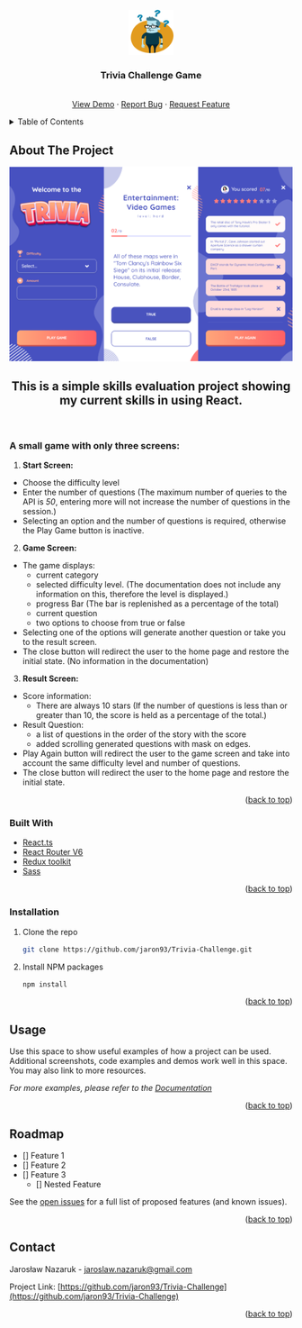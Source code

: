 <div id="top"></div>


<!-- PROJECT LOGO -->
<br />
<div align="center">
  <a href="https://github.com/jaron93/Trivia-Challenge">
    <img src="images/logo.png" alt="Logo" width="80" height="80">
  </a>

<h3 align="center">Trivia Challenge Game</h3>

  <p align="center">
    <br />
    <a href="https://github.com/jaron93/Trivia-Challenge">View Demo</a>
    ·
    <a href="https://github.com/jaron93/Trivia-Challenge/issues">Report Bug</a>
    ·
    <a href="https://github.com/jaron93/Trivia-Challenge/issues">Request Feature</a>
  </p>
</div>

<!-- TABLE OF CONTENTS -->
<details>
  <summary>Table of Contents</summary>
  <ol>
    <li>
      <a href="#about-the-project">About The Project</a>
      <ul>
        <li><a href="#built-with">Built With</a></li>
      </ul>
    </li>
    <li>
      <a href="#getting-started">Getting Started</a>
      <ul>
        <li><a href="#installation">Installation</a></li>
      </ul>
    </li>
    <li><a href="#usage">Usage</a></li>
    <li><a href="#roadmap">Roadmap</a></li>
    <li><a href="#contact">Contact</a></li>
  </ol>
</details>


<!-- ABOUT THE PROJECT -->
## About The Project

[![Product Name Screen Shot][product-screenshot]](https://example.com)

<h2 align="center">This is a simple skills evaluation project showing my current skills in using React.</h3>
<br>

### A small game with only three screens:

1. **Start Screen:**
  * Choose the difficulty level
  * Enter the number of questions (The maximum number of queries to the API is *50*, entering more will not increase the number of questions in the session.)
  * Selecting an option and the number of questions is required, otherwise the Play Game button is inactive.
  
2. **Game Screen:**
  - The game displays: 
    - current category
    - selected difficulty level. (The documentation does not include any information on this, therefore the level is displayed.)
    - progress Bar (The bar is replenished as a percentage of the total)
    - current question
    - two options to choose from true or false
   - Selecting one of the options will generate another question or take you to the result screen.
   - The close button will redirect the user to the home page and restore the initial state. (No information in the documentation)
   
3. **Result Screen:**
  - Score information:
    - There are always 10 stars (If the number of questions is less than or greater than 10, the score is held as a percentage of the total.) 
  - Result Question:
    - a list of questions in the order of the story with the score 
    - added scrolling generated questions with mask on edges.
  - Play Again button will redirect the user to the game screen and take into account the same difficulty level and number of questions.
  - The close button will redirect the user to the home page and restore the initial state.

<p align="right">(<a href="#top">back to top</a>)</p>


### Built With

* [React.ts](https://create-react-app.dev/docs/adding-typescript/)
* [React Router V6](https://reactrouter.com/docs/en/v6/getting-started/overview)
* [Redux toolkit](https://redux-toolkit.js.org)
* [Sass](https://sass-lang.com)

<p align="right">(<a href="#top">back to top</a>)</p>



<!-- GETTING STARTED -->
### Installation

1. Clone the repo
   ```sh
   git clone https://github.com/jaron93/Trivia-Challenge.git
   ```
3. Install NPM packages
   ```sh
   npm install
   ```

<p align="right">(<a href="#top">back to top</a>)</p>


<!-- USAGE EXAMPLES -->
## Usage

Use this space to show useful examples of how a project can be used. Additional screenshots, code examples and demos work well in this space. You may also link to more resources.

_For more examples, please refer to the [Documentation](https://example.com)_

<p align="right">(<a href="#top">back to top</a>)</p>


<!-- ROADMAP -->
## Roadmap

- [] Feature 1
- [] Feature 2
- [] Feature 3
    - [] Nested Feature

See the [open issues](https://github.com/github_username/repo_name/issues) for a full list of proposed features (and known issues).

<p align="right">(<a href="#top">back to top</a>)</p>

<!-- CONTACT -->
## Contact

Jarosław Nazaruk - jaroslaw.nazaruk@gmail.com

Project Link: [https://github.com/jaron93/Trivia-Challenge](https://github.com/jaron93/Trivia-Challenge)

<p align="right">(<a href="#top">back to top</a>)</p>


<!-- MARKDOWN LINKS & IMAGES -->
[forks-shield]: https://img.shields.io/github/forks/github_username/repo_name.svg?style=for-the-badge
[forks-url]: https://github.com/github_username/repo_name/network/members
[stars-shield]: https://img.shields.io/github/stars/github_username/repo_name.svg?style=for-the-badge
[stars-url]: https://github.com/github_username/repo_name/stargazers
[issues-shield]: https://img.shields.io/github/issues/github_username/repo_name.svg?style=for-the-badge
[issues-url]: https://github.com/github_username/repo_name/issues
[product-screenshot]: images/screen.png
